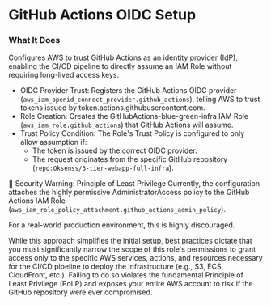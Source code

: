 # GitHub Actions OIDC Setup

### What It Does

Configures AWS to trust GitHub Actions as an identity provider (IdP), enabling the CI/CD pipeline to directly assume an IAM Role without requiring long-lived access keys.

- OIDC Provider Trust: Registers the GitHub Actions OIDC provider (`aws_iam_openid_connect_provider.github_actions`), telling AWS to trust tokens issued by token.actions.githubusercontent.com.
- Role Creation: Creates the GitHubActions-blue-green-infra IAM Role (`aws_iam_role.github_actions`) that GitHub Actions will assume.
- Trust Policy Condition: The Role's Trust Policy is configured to only allow assumption if:
  - The token is issued by the correct OIDC provider.
  - The request originates from the specific GitHub repository (`repo:Oksenss/3-tier-webapp-full-infra`).

🛑 Security Warning: Principle of Least Privilege
Currently, the configuration attaches the highly permissive AdministratorAccess policy to the GitHub Actions IAM Role (`aws_iam_role_policy_attachment.github_actions_admin_policy`).

For a real-world production environment, this is highly discouraged.

While this approach simplifies the initial setup, best practices dictate that you must significantly narrow the scope of this role's permissions to grant access only to the specific AWS services, actions, and resources necessary for the CI/CD pipeline to deploy the infrastructure (e.g., S3, ECS, CloudFront, etc.). Failing to do so violates the fundamental Principle of Least Privilege (PoLP) and exposes your entire AWS account to risk if the GitHub repository were ever compromised.

